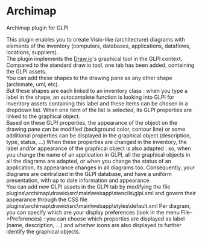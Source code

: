 # Archimap
Archimap plugin for GLPI

This plugin enables you to create Visio-like (architecture) diagrams with elements of the inventory (computers, databases, applications, dataflows, locations, suppliers).<br/>
The plugin implements the [Draw.io]("http://www.draw.io")'s graphical tool in the GLPI context.<br/>
Compared to the standard draw.io tool, one tab has been added, containing the GLPI assets.<br/>
You can add these shapes to the drawing pane as any other shape (archimate, uml, etc). <br/>
But these shapes are each linked to an inventory class : when you type a label in the shape, an autocomplete function is looking into GLPI for inventory assets containing this label and these items can be chosen in a dropdown list.
When one item of the list is selected, its GLPI properties are linked to the graphical object.<br/>
Based on these GLPI properties, the appearance of the object on the drawing pane can be modified (background color, contour line) or some additional properties can be displayed in the graphical object (description, type, status, ...)
When these properties are changed in the inventory, the label and/or appearance of the graphical object is also adapted : so, when you change the name of an application in GLPI, all the graphical objects in all the diagrams are adapted, or when you change the status of an application, its appearance changes in all diagrams too.
Consequently, your diagrams are centralized in the GLPI database, and have a uniform presentation, with up to date information and appearance.<br/>
You can add new GLPI assets in the GLPI tab by modifying the file plugins\archimap\drawio\src\main\webapp\stencils\glpi.xml and govern their appearance through the CSS file plugins\archimap\drawio\src\main\webapp\styles\default.xml
Per diagram, you can specify which are your display preferences (look in the menu File->Preferences) : you can choose which properties are displayed as label (name, description, ...) and whether icons are also displayed to further identify the graphical objects.
